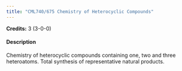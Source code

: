```yaml
---
title: "CML740/675 Chemistry of Heterocyclic Compounds"
---
```

**Credits:** 3 (3-0-0)

#### Description
Chemistry of heterocyclic compounds containing one, two and three heteroatoms. Total synthesis of representative natural products.